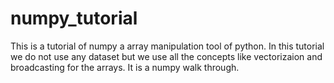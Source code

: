 # numpy_tutorial
This is a tutorial of numpy a array manipulation tool of python.
In this tutorial we do not use any dataset but we use all the concepts like vectorizaion and broadcasting for the arrays.
It is a numpy walk through.
